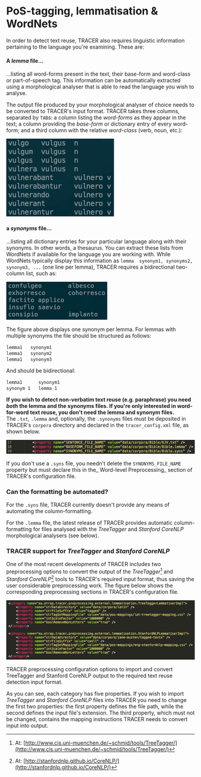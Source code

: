 # PoS-tagging, lemmatisation & WordNets

In order to detect text reuse, TRACER also requires linguistic information pertaining to the language you're examining. These are:

#### A _lemma_ file...

...listing all word-forms present in the text, their base-form and word-class or part-of-speech tag. This information can be automatically extracted using a morphological analyser that is able to read the language you wish to analyse.

The output file produced by your morphological analyser of choice needs to be converted to TRACER's input format. TRACER takes three columns, separated by `TAB`s: a column listing the _word-forms_ as they appear in the text; a column providing the _base-form_ or dictionary entry of every word-form; and a third column with the relative _word-class_ \(verb, noun, etc.\):

![](/assets/lemma-file.png)

#### a _synonyms_ file...

...listing all dictionary entries for your particular language along with their synonyms. In other words, a thesaurus. You can extract these lists from WordNets if available for the language you are working with. While WordNets typically display this information as `lemma  synonym1, synonyms2, synonym3, ...` \(one line per lemma\), TRACER requires a bidirectional two-column list, such as:

![](/assets/syns-file.png)

The figure above displays one synonym per lemma. For lemmas with multiple synonyms the file should be structured as follows:

```
lemma1   synonym1
lemma1   synonym2
lemma1   synonym3
```

And should be bidirectional:

```
lemma1      synonym1
synonym 1   lemma 1
```

**If you wish to detect non-verbatim text reuse \(e.g. paraphrase\) you need **_**both**_** the lemma and the synonyms files. If you're only interested in word-for-word text reuse, you don't need the lemma and synonym files.**  
The `.txt`, `.lemma` and, optionally, the `.synonyms` files must be deposited in TRACER's `corpora` directory and declared in the `tracer_config.xml` file, as shown below.

![lemma-syns-path](assets/path.png "The path of the input files must be specified in the tracer\_config.xml file.")

If you don't use a `.syns` file, you needn't delete the `SYNONYMS_FILE_NAME` property but must declare this in the_ Word-level Preprocessing_ section of TRACER's configuration file.

### Can the formatting be automated?

For the `.syns` file, TRACER currently doesn't provide any means of automating the column-formatting.

For the `.lemma` file, the latest release of TRACER provides automatic column-formatting for files analysed with the _TreeTagger_ and _Stanford CoreNLP_ morphological analysers \(see below\).

### TRACER support for _TreeTagger_ and _Stanford CoreNLP_

One of the most recent developments of TRACER includes two preprocessing options to convert the output of the _TreeTagger_[^1] and _Stanford CoreNLP_[^2] tools to TRACER's required input format, thus saving the user considerable preprocessing work. The figure below shows the corresponding preprocessing sections in TRACER's configuration file.

![](/assets/preprocessing-treetagger-stanford.png)

TRACER preprocessing configuration options to import and convert TreeTagger and Stanford CoreNLP output to the required text reuse detection input format.

As you can see, each category has five properties. If you wish to import _TreeTagger_ and _Stanford CoreNLP_ files into TRACER you need to change the first two properties: the first property defines the file path, while the second defines the input file's extension. The third property, which must not be changed, contains the mapping instructions TRACER needs to convert input into output.

[^1]: At: [http://www.cis.uni-muenchen.de/~schmid/tools/TreeTagger/](http://www.cis.uni-muenchen.de/~schmid/tools/TreeTagger/)

[^2]: At: [http://stanfordnlp.github.io/CoreNLP/](http://stanfordnlp.github.io/CoreNLP/)

